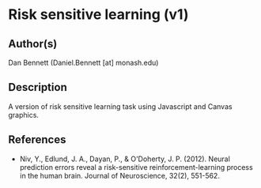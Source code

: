 # Risk sensitive learning (v1)

## Author(s)

Dan Bennett (Daniel.Bennett [at] monash.edu)

## Description

A version of risk sensitive learning task using Javascript and Canvas graphics.

## References

- Niv, Y., Edlund, J. A., Dayan, P., & O'Doherty, J. P. (2012). Neural prediction errors reveal a risk-sensitive reinforcement-learning process in the human brain. Journal of Neuroscience, 32(2), 551-562.
